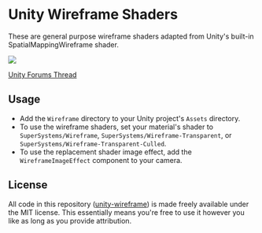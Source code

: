 # Unity Wireframe Shaders

These are general purpose wireframe shaders adapted from Unity's built-in SpatialMappingWireframe shader.

![](https://raw.githubusercontent.com/Chaser324/unity-wireframe/gh-pages/Screenshots/2017-06-02_13-40-13.gif)

[Unity Forums Thread](https://forum.unity3d.com/threads/free-open-source-generic-wireframe-shaders.473968/)

## Usage

* Add the `Wireframe` directory to your Unity project's `Assets` directory.
* To use the wireframe shaders, set your material's shader to `SuperSystems/Wireframe`, `SuperSystems/Wireframe-Transparent`, or `SuperSystems/Wireframe-Transparent-Culled`.
* To use the replacement shader image effect, add the `WireframeImageEffect` component to your camera.

## License
All code in this repository ([unity-wireframe](https://github.com/Chaser324/unity-wireframe)) is made freely available under the MIT license. This essentially means you're free to use it however you like as long as you provide attribution.

